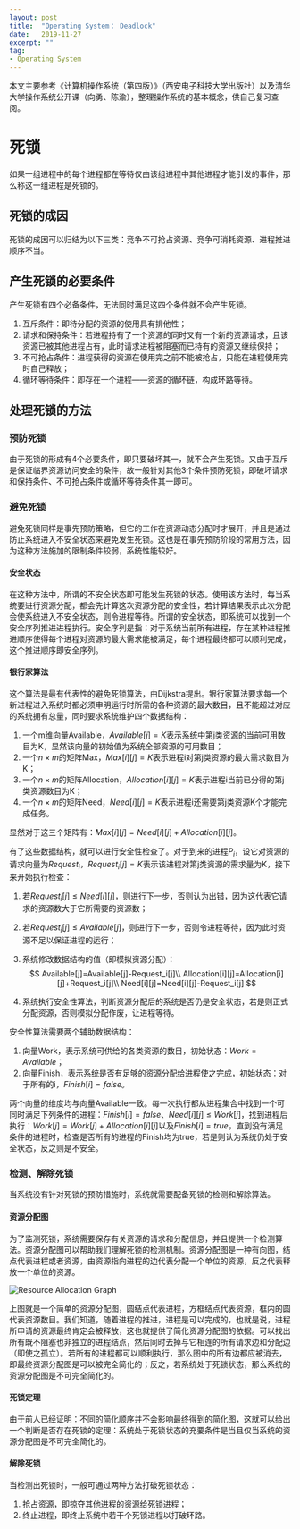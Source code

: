 ```yaml
---
layout: post
title:  "Operating System： Deadlock"
date:   2019-11-27
excerpt: ""
tag:
- Operating System
---
```


本文主要参考《计算机操作系统（第四版）》（西安电子科技大学出版社）以及清华大学操作系统公开课（向勇、陈渝），整理操作系统的基本概念，供自己复习查阅。

# 死锁

如果一组进程中的每个进程都在等待仅由该组进程中其他进程才能引发的事件，那么称这一组进程是死锁的。

## 死锁的成因

死锁的成因可以归结为以下三类：竞争不可抢占资源、竞争可消耗资源、进程推进顺序不当。

## 产生死锁的必要条件

产生死锁有四个必备条件，无法同时满足这四个条件就不会产生死锁。

1. 互斥条件：即待分配的资源的使用具有排他性；
2. 请求和保持条件：若进程持有了一个资源的同时又有一个新的资源请求，且该资源已被其他进程占有，此时请求进程被阻塞而已持有的资源又继续保持；
3. 不可抢占条件：进程获得的资源在使用完之前不能被抢占，只能在进程使用完时自己释放；
4. 循环等待条件：即存在一个进程——资源的循环链，构成环路等待。

## 处理死锁的方法

### 预防死锁

由于死锁的形成有4个必要条件，即只要破坏其一，就不会产生死锁。又由于互斥是保证临界资源访问安全的条件，故一般针对其他3个条件预防死锁，即破坏请求和保持条件、不可抢占条件或循环等待条件其一即可。

### 避免死锁

避免死锁同样是事先预防策略，但它的工作在资源动态分配时才展开，并且是通过防止系统进入不安全状态来避免发生死锁。这也是在事先预防阶段的常用方法，因为这种方法施加的限制条件较弱，系统性能较好。

#### 安全状态

在这种方法中，所谓的不安全状态即可能发生死锁的状态。使用该方法时，每当系统要进行资源分配，都会先计算这次资源分配的安全性，若计算结果表示此次分配会使系统进入不安全状态，则令进程等待。所谓的安全状态，即系统可以找到一个安全序列推进进程执行。安全序列是指：对于系统当前所有进程，存在某种进程推进顺序使得每个进程对资源的最大需求能被满足，每个进程最终都可以顺利完成，这个推进顺序即安全序列。

#### 银行家算法

这个算法是最有代表性的避免死锁算法，由Dijkstra提出。银行家算法要求每一个新进程进入系统时都必须申明运行时所需的各种资源的最大数目，且不能超过对应的系统拥有总量，同时要求系统维护四个数据结构：

1. 一个m维向量Available，$Available[j]=K$表示系统中第j类资源的当前可用数目为K，显然该向量的初始值为系统全部资源的可用数目；
2. 一个$n\times m$的矩阵Max，$Max[i][j]=K$表示进程i对第j类资源的最大需求数目为K；
3. 一个$n\times m$的矩阵Allocation，$Allocation[i][j]=K$表示进程i当前已分得的第j类资源数目为K；
4. 一个$n\times m$的矩阵Need，$Need[i][j]=K$表示进程i还需要第j类资源K个才能完成任务。

显然对于这三个矩阵有：$Max[i][j]=Need[i][j]+Allocation[i][j]$。

有了这些数据结构，就可以进行安全性检查了。对于到来的进程$P_i$，设它对资源的请求向量为$Request_i$，$Request_i[j]=K$表示该进程对第j类资源的需求量为K，接下来开始执行检查：

1. 若$Request_i[j] \le Need[i][j]$，则进行下一步，否则认为出错，因为这代表它请求的资源数大于它所需要的资源数；

2. 若$Request_i[j] \le Available[j]$，则进行下一步，否则令进程等待，因为此时资源不足以保证进程的运行；

3. 系统修改数据结构的值（即模拟资源分配）：
   $$
   Available[j]=Available[j]-Request_i[j]\\
   Allocation[i][j]=Allocation[i][j]+Request_i[j]\\
   Need[i][j]=Need[i][j]-Request_i[j]
   $$

4.  系统执行安全性算法，判断资源分配后的系统是否仍是安全状态，若是则正式分配资源，否则模拟分配作废，让进程等待。 

安全性算法需要两个辅助数据结构：

1. 向量Work，表示系统可供给的各类资源的数目，初始状态：$Work=Available$；
2. 向量Finish，表示系统是否有足够的资源分配给进程使之完成，初始状态：对于所有的i，$Finish[i]=false$。

两个向量的维度均与向量Available一致。每一次执行都从进程集合中找到一个可同时满足下列条件的进程：$Finish[i]=false$、$Need[i][j] \le Work[j]$，找到进程后执行：$Work[j]=Work[j]+Allocation[i][j]$以及$Finish[i]=true$，直到没有满足条件的进程时，检查是否所有的进程的Finish均为true，若是则认为系统仍处于安全状态，反之则是不安全。

### 检测、解除死锁

当系统没有针对死锁的预防措施时，系统就需要配备死锁的检测和解除算法。

#### 资源分配图

为了监测死锁，系统需要保存有关资源的请求和分配信息，并且提供一个检测算法。资源分配图可以帮助我们理解死锁的检测机制。资源分配图是一种有向图，结点代表进程或者资源，由资源指向进程的边代表分配一个单位的资源，反之代表释放一个单位的资源。

![Resource Allocation Graph](https://s2.ax1x.com/2019/11/27/Q9LxWF.png)

上图就是一个简单的资源分配图，圆结点代表进程，方框结点代表资源，框内的圆代表资源数目。我们知道，随着进程的推进，进程是可以完成的，也就是说，进程所申请的资源最终肯定会被释放，这也就提供了简化资源分配图的依据。可以找出所有既不阻塞也非独立的进程结点，然后同时去掉与它相连的所有请求边和分配边（即使之孤立）。若所有的进程都可以顺利执行，那么图中的所有边都应被消去，即最终资源分配图是可以被完全简化的；反之，若系统处于死锁状态，那么系统的资源分配图是不可完全简化的。

#### 死锁定理

由于前人已经证明：不同的简化顺序并不会影响最终得到的简化图，这就可以给出一个判断是否存在死锁的定理：系统处于死锁状态的充要条件是当且仅当系统的资源分配图是不可完全简化的。

#### 解除死锁

当检测出死锁时，一般可通过两种方法打破死锁状态：

1. 抢占资源，即掠夺其他进程的资源给死锁进程；
2. 终止进程，即终止系统中若干个死锁进程以打破环路。